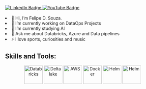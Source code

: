<div id="badges">
  <a href="https://www.linkedin.com/in/felipe-d-souza-171345265">
    <img src="https://img.shields.io/badge/LinkedIn-blue?style=for-the-badge&logo=linkedin&logoColor=white" alt="LinkedIn Badge"/>
  </a>
  <a href="https://www.youtube.com/channel/UCoBtLeFHDpG6YTkAhQ974gA">
    <img src="https://img.shields.io/badge/YouTube-red?style=for-the-badge&logo=youtube&logoColor=white" alt="YouTube Badge"/>
  </a>
</div>
</br>
<li>👋 Hi, I’m Felipe D. Souza.</li>
<li>🔭 I’m currently working on DataOps Projects</li>
<li>🌱 I’m currently studying AI</li>
<li>💬 Ask me about Databricks, Azure and Data pipelines</li>
<li>⚡ I love sports, curiosities and music</li>

## Skills and Tools: <div>
<p align="center">
  <a href="https://www.databricks.com/" target="_blank" rel="noreferrer"> <img src="https://2655225.fs1.hubspotusercontent-na1.net/hubfs/2655225/databricks-logo-1.png?width=500&name=databricks-logo-1.png" title="Databricks" alt="Databricks" width="60" height="60"/></a>
  <a href="https://delta.io/" target="_blank" rel="noreferrer"> <img src="https://www.databricks.com/wp-content/uploads/2019/09/delta-lake-logo.png" title="Delta lake" alt="Delta lake" width="60" height="60"/></a>
  <a href="https://aws.amazon.com/" target="_blank" rel="noreferrer"> <img src="https://banner2.cleanpng.com/20190418/qty/kisspng-amazon-web-services-logo-cloud-computing-amazon-co-logoaws-1-itnext-summit-1713897691932.webp" title="AWS" alt="AWS" width="60" height="60"/></a> 
  <a href="https://www.docker.com/" target="_blank" rel="noreferrer"> <img src="https://encrypted-tbn0.gstatic.com/images?q=tbn:ANd9GcTqea62MI9LsCBEPZ4WCRjBO7eKY08zYXacGg&s" title="Docker" alt="Docker" width="60" height="60"/></a>
  <a href="https://www.python.com/" target="_blank" rel="noreferrer"> <img src="https://i0.wp.com/junilearning.com/wp-content/uploads/2020/06/python-programming-language.webp?fit=1920%2C1920&ssl=1" title="Python" alt="Helm" width="60" height="60"/></a>
  <a href="https://helm.sh/" target="_blank" rel="noreferrer"> <img src="https://www.redhat.com/rhdc/managed-files/helm.svg" title="Helm" alt="Helm" width="60" height="60"/></a>


  
</p>
